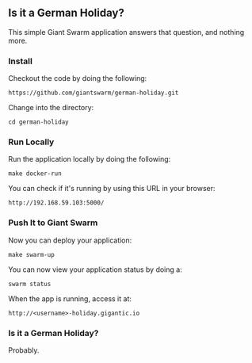 ## Is it a German Holiday?
This simple Giant Swarm application answers that question, and nothing more.

### Install
Checkout the code by doing the following:

    https://github.com/giantswarm/german-holiday.git
    
Change into the directory:

    cd german-holiday
    
### Run Locally
Run the application locally by doing the following:

    make docker-run
    
You can check if it's running by using this URL in your browser:

    http://192.168.59.103:5000/
    
### Push It to Giant Swarm
Now you can deploy your application:

    make swarm-up
    
You can now view your application status by doing a:

    swarm status
    
When the app is running, access it at:

    http://<username>-holiday.gigantic.io
    
### Is it a German Holiday?
Probably.
